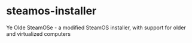 steamos-installer
=================

Ye Olde SteamOSe - a modified SteamOS installer, with support for older and virtualized computers
